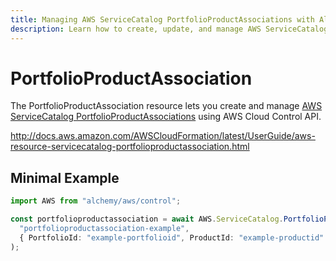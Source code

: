 ```yaml
---
title: Managing AWS ServiceCatalog PortfolioProductAssociations with Alchemy
description: Learn how to create, update, and manage AWS ServiceCatalog PortfolioProductAssociations using Alchemy Cloud Control.
---
```


# PortfolioProductAssociation

The PortfolioProductAssociation resource lets you create and manage [AWS ServiceCatalog PortfolioProductAssociations](https://docs.aws.amazon.com/servicecatalog/latest/userguide/) using AWS Cloud Control API.

http://docs.aws.amazon.com/AWSCloudFormation/latest/UserGuide/aws-resource-servicecatalog-portfolioproductassociation.html

## Minimal Example

```ts
import AWS from "alchemy/aws/control";

const portfolioproductassociation = await AWS.ServiceCatalog.PortfolioProductAssociation(
  "portfolioproductassociation-example",
  { PortfolioId: "example-portfolioid", ProductId: "example-productid" }
);
```

